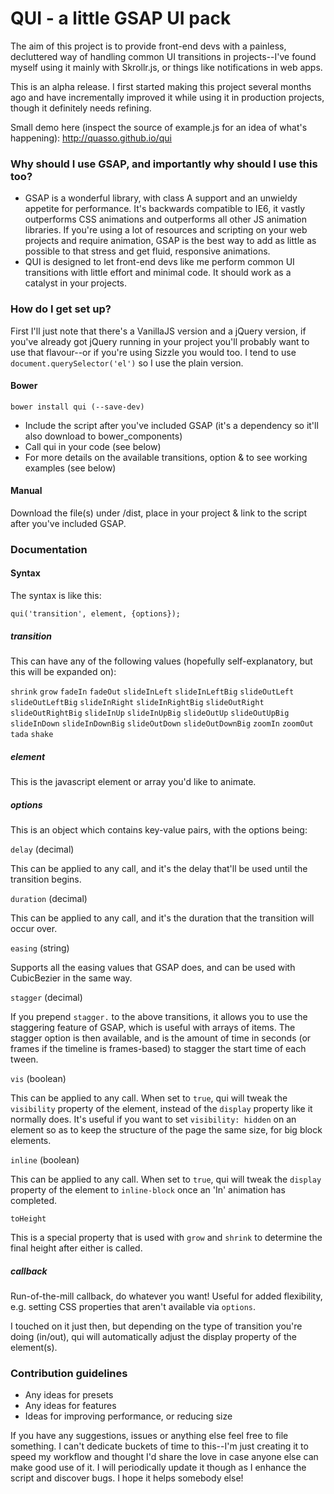 # **QUI - a little GSAP UI pack** #

The aim of this project is to provide front-end devs with a painless, decluttered way of handling common UI transitions in projects--I've found myself using it mainly with Skrollr.js, or things like notifications in web apps.

This is an alpha release. I first started making this project several months ago and have incrementally improved it while using it in production projects, though it definitely needs refining. 

Small demo here (inspect the source of example.js for an idea of what's happening): http://quasso.github.io/qui

### Why should I use GSAP, and importantly why should I use this too? ###

* GSAP is a wonderful library, with class A support and an unwieldy appetite for performance. It's backwards compatible to IE6, it vastly outperforms CSS animations and outperforms all other JS animation libraries. If you're using a lot of resources and scripting on your web projects and require animation, GSAP is the best way to add as little as possible to that stress and get fluid, responsive animations.
* QUI is designed to let front-end devs like me perform common UI transitions with little effort and minimal code. It should work as a catalyst in your projects. 

### How do I get set up? ###

First I'll just note that there's a VanillaJS version and a jQuery version, if you've already got jQuery running in your project you'll probably want to use that flavour--or if you're using Sizzle you would too. I tend to use `document.querySelector('el')` so I use the plain version. 

#### Bower ####

`bower install qui (--save-dev)`

* Include the script after you've included GSAP (it's a dependency so it'll also download to bower_components)
* Call qui in your code (see below)
* For more details on the available transitions, option & to see working examples (see below)

#### Manual ####

Download the file(s) under /dist, place in your project & link to the script after you've included GSAP.

### Documentation ###

#### Syntax ####

The syntax is like this:

`qui('transition', element, {options});`

##### transition #####

This can have any of the following values (hopefully self-explanatory, but this will be expanded on): 

`shrink`
`grow`
`fadeIn`
`fadeOut`
`slideInLeft`
`slideInLeftBig`
`slideOutLeft`
`slideOutLeftBig`
`slideInRight`
`slideInRightBig`
`slideOutRight`
`slideOutRightBig`
`slideInUp`
`slideInUpBig`
`slideOutUp`
`slideOutUpBig`
`slideInDown`
`slideInDownBig`
`slideOutDown`
`slideOutDownBig`
`zoomIn`
`zoomOut`
`tada`
`shake`

##### element #####

This is the javascript element or array you'd like to animate.

##### options #####
 
This is an object which contains key-value pairs, with the options being:

`delay` (decimal)

This can be applied to any call, and it's the delay that'll be used until the transition begins.

`duration` (decimal)

This can be applied to any call, and it's the duration that the transition will occur over.

`easing` (string)

Supports all the easing values that GSAP does, and can be used with CubicBezier in the same way.

`stagger` (decimal)

If you prepend `stagger.` to the above transitions, it allows you to use the staggering feature of GSAP, which is useful with arrays of items. The stagger option is then available, and is the amount of time in seconds (or frames if the timeline is frames-based) to stagger the start time of each tween.

`vis` (boolean)

This can be applied to any call. When set to `true`, qui will tweak the `visibility` property of the element, instead of the `display` property like it normally does. It's useful if you want to set `visibility: hidden` on an element so as to keep the structure of the page the same size, for big block elements.

`inline` (boolean)

This can be applied to any call. When set to `true`, qui will tweak the `display` property of the element to `inline-block` once an 'In' animation has completed.

`toHeight`

This is a special property that is used with `grow` and `shrink` to determine the final height after either is called. 

##### callback #####

Run-of-the-mill callback, do whatever you want! Useful for added flexibility, e.g. setting CSS properties that aren't available via `options`.

I touched on it just then, but depending on the type of transition you're doing (in/out), qui will automatically adjust the display property of the element(s).

### Contribution guidelines ###

* Any ideas for presets
* Any ideas for features
* Ideas for improving performance, or reducing size

If you have any suggestions, issues or anything else feel free to file something. I can't dedicate buckets of time to this--I'm just creating it to speed my workflow and thought I'd share the love in case anyone else can make good use of it. I will periodically update it though as I enhance the script and discover bugs. I hope it helps somebody else!
